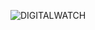 
![DIGITALWATCH](https://user-images.githubusercontent.com/98824204/154887952-1234be48-88e6-4dd4-862c-f39fc232861e.png)
